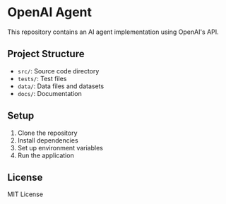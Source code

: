 # OpenAI Agent

This repository contains an AI agent implementation using OpenAI's API.

## Project Structure

- `src/`: Source code directory
- `tests/`: Test files
- `data/`: Data files and datasets
- `docs/`: Documentation

## Setup

1. Clone the repository
2. Install dependencies
3. Set up environment variables
4. Run the application

## License

MIT License 